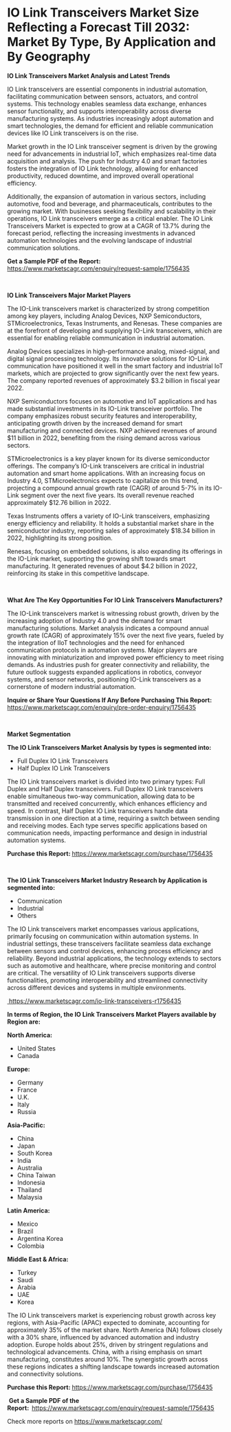 <p><h1>IO Link Transceivers Market Size Reflecting a Forecast Till 2032: Market By Type, By Application and By Geography</h1></p><p><strong>IO Link Transceivers Market Analysis and Latest Trends</strong></p>
<p><p>IO Link transceivers are essential components in industrial automation, facilitating communication between sensors, actuators, and control systems. This technology enables seamless data exchange, enhances sensor functionality, and supports interoperability across diverse manufacturing systems. As industries increasingly adopt automation and smart technologies, the demand for efficient and reliable communication devices like IO Link transceivers is on the rise.</p><p>Market growth in the IO Link transceiver segment is driven by the growing need for advancements in industrial IoT, which emphasizes real-time data acquisition and analysis. The push for Industry 4.0 and smart factories fosters the integration of IO Link technology, allowing for enhanced productivity, reduced downtime, and improved overall operational efficiency. </p><p>Additionally, the expansion of automation in various sectors, including automotive, food and beverage, and pharmaceuticals, contributes to the growing market. With businesses seeking flexibility and scalability in their operations, IO Link transceivers emerge as a critical enabler. The IO Link Transceivers Market is expected to grow at a CAGR of 13.7% during the forecast period, reflecting the increasing investments in advanced automation technologies and the evolving landscape of industrial communication solutions.</p></p>
<p><strong>Get a Sample PDF of the Report:&nbsp;</strong> <a href="https://www.marketscagr.com/enquiry/request-sample/1756435?utm_campaign=2111&utm_medium=2&utm_source=Github&utm_content=ia&utm_term=10022025&utm_id=io-link-transceivers">https://www.marketscagr.com/enquiry/request-sample/1756435</a></p>
<p>&nbsp;</p>
<p><strong>IO Link Transceivers Major Market Players</strong></p>
<p><p>The IO-Link transceivers market is characterized by strong competition among key players, including Analog Devices, NXP Semiconductors, STMicroelectronics, Texas Instruments, and Renesas. These companies are at the forefront of developing and supplying IO-Link transceivers, which are essential for enabling reliable communication in industrial automation.</p><p>Analog Devices specializes in high-performance analog, mixed-signal, and digital signal processing technology. Its innovative solutions for IO-Link communication have positioned it well in the smart factory and industrial IoT markets, which are projected to grow significantly over the next few years. The company reported revenues of approximately $3.2 billion in fiscal year 2022.</p><p>NXP Semiconductors focuses on automotive and IoT applications and has made substantial investments in its IO-Link transceiver portfolio. The company emphasizes robust security features and interoperability, anticipating growth driven by the increased demand for smart manufacturing and connected devices. NXP achieved revenues of around $11 billion in 2022, benefiting from the rising demand across various sectors.</p><p>STMicroelectronics is a key player known for its diverse semiconductor offerings. The company’s IO-Link transceivers are critical in industrial automation and smart home applications. With an increasing focus on Industry 4.0, STMicroelectronics expects to capitalize on this trend, projecting a compound annual growth rate (CAGR) of around 5-7% in its IO-Link segment over the next five years. Its overall revenue reached approximately $12.76 billion in 2022.</p><p>Texas Instruments offers a variety of IO-Link transceivers, emphasizing energy efficiency and reliability. It holds a substantial market share in the semiconductor industry, reporting sales of approximately $18.34 billion in 2022, highlighting its strong position.</p><p>Renesas, focusing on embedded solutions, is also expanding its offerings in the IO-Link market, supporting the growing shift towards smart manufacturing. It generated revenues of about $4.2 billion in 2022, reinforcing its stake in this competitive landscape.</p></p>
<p>&nbsp;</p>
<p><strong>What Are The Key Opportunities For IO Link Transceivers Manufacturers?</strong></p>
<p><p>The IO-Link transceivers market is witnessing robust growth, driven by the increasing adoption of Industry 4.0 and the demand for smart manufacturing solutions. Market analysis indicates a compound annual growth rate (CAGR) of approximately 15% over the next five years, fueled by the integration of IIoT technologies and the need for enhanced communication protocols in automation systems. Major players are innovating with miniaturization and improved power efficiency to meet rising demands. As industries push for greater connectivity and reliability, the future outlook suggests expanded applications in robotics, conveyor systems, and sensor networks, positioning IO-Link transceivers as a cornerstone of modern industrial automation.</p></p>
<p><strong>Inquire or Share Your Questions If Any Before Purchasing This Report:</strong> <a href="https://www.marketscagr.com/enquiry/pre-order-enquiry/1756435?utm_campaign=2111&utm_medium=2&utm_source=Github&utm_content=ia&utm_term=10022025&utm_id=io-link-transceivers">https://www.marketscagr.com/enquiry/pre-order-enquiry/1756435</a></p>
<p>&nbsp;</p>
<p><strong>Market Segmentation</strong></p>
<p><strong>The IO Link Transceivers Market Analysis by types is segmented into:</strong></p>
<p><ul><li>Full Duplex IO Link Transceivers</li><li>Half Duplex IO Link Transceivers</li></ul></p>
<p><p>The IO Link transceivers market is divided into two primary types: Full Duplex and Half Duplex transceivers. Full Duplex IO Link transceivers enable simultaneous two-way communication, allowing data to be transmitted and received concurrently, which enhances efficiency and speed. In contrast, Half Duplex IO Link transceivers handle data transmission in one direction at a time, requiring a switch between sending and receiving modes. Each type serves specific applications based on communication needs, impacting performance and design in industrial automation systems.</p></p>
<p><strong>Purchase this Report:&nbsp;</strong><a href="https://www.marketscagr.com/purchase/1756435?utm_campaign=2111&utm_medium=2&utm_source=Github&utm_content=ia&utm_term=10022025&utm_id=io-link-transceivers">https://www.marketscagr.com/purchase/1756435</a></p>
<p>&nbsp;</p>
<p><strong>The IO Link Transceivers Market Industry Research by Application is segmented into:</strong></p>
<p><ul><li>Communication</li><li>Industrial</li><li>Others</li></ul></p>
<p><p>The IO Link transceivers market encompasses various applications, primarily focusing on communication within automation systems. In industrial settings, these transceivers facilitate seamless data exchange between sensors and control devices, enhancing process efficiency and reliability. Beyond industrial applications, the technology extends to sectors such as automotive and healthcare, where precise monitoring and control are critical. The versatility of IO Link transceivers supports diverse functionalities, promoting interoperability and streamlined connectivity across different devices and systems in multiple environments.</p></p>
<p><a href="https://www.marketscagr.com/io-link-transceivers-r1756435?utm_campaign=2111&utm_medium=2&utm_source=Github&utm_content=ia&utm_term=10022025&utm_id=io-link-transceivers">&nbsp;https://www.marketscagr.com/io-link-transceivers-r1756435</a></p>
<p><strong>In terms of Region, the IO Link Transceivers Market Players available by Region are:</strong></p>
<p>
    <p> <strong> North America: </strong>
        <ul>
            <li>United States</li>
            <li>Canada</li>
        </ul>
        </p> 
    <p> <strong> Europe: </strong>
        <ul>
            <li>Germany</li>
            <li>France</li>
            <li>U.K.</li>
            <li>Italy</li>
            <li>Russia</li>
        </ul>
        </p> 
    <p> <strong> Asia-Pacific: </strong>
        <ul>
            <li>China</li>
            <li>Japan</li>
            <li>South Korea</li>
            <li>India</li>
            <li>Australia</li>
            <li>China Taiwan</li>
            <li>Indonesia</li>
            <li>Thailand</li>
            <li>Malaysia</li>
        </ul>
        </p> 
    <p> <strong> Latin America: </strong>
        <ul>
            <li>Mexico</li>
            <li>Brazil</li>
            <li>Argentina Korea</li>
            <li>Colombia</li>
        </ul>
        </p> 
    <p> <strong> Middle East & Africa: </strong>
        <ul>
            <li>Turkey</li>
            <li>Saudi</li>
            <li>Arabia</li>
            <li>UAE</li>
            <li>Korea</li>
        </ul>
    </p>
    </p>
<p><p>The IO Link transceivers market is experiencing robust growth across key regions, with Asia-Pacific (APAC) expected to dominate, accounting for approximately 35% of the market share. North America (NA) follows closely with a 30% share, influenced by advanced automation and industry adoption. Europe holds about 25%, driven by stringent regulations and technological advancements. China, with a rising emphasis on smart manufacturing, constitutes around 10%. The synergistic growth across these regions indicates a shifting landscape towards increased automation and connectivity solutions.</p></p>
<p><strong>Purchase this Report: </strong><a href="https://www.marketscagr.com/purchase/1756435?utm_campaign=2111&utm_medium=2&utm_source=Github&utm_content=ia&utm_term=10022025&utm_id=io-link-transceivers">https://www.marketscagr.com/purchase/1756435</a></p>
<p>&nbsp;<strong>Get a Sample PDF of the Report:&nbsp;&nbsp;</strong><a href="https://www.marketscagr.com/enquiry/request-sample/1756435?utm_campaign=2111&utm_medium=2&utm_source=Github&utm_content=ia&utm_term=10022025&utm_id=io-link-transceivers">https://www.marketscagr.com/enquiry/request-sample/1756435</a></p>
<p><strong></strong></p>
<p>Check more reports on <a href="https://www.marketscagr.com/?utm_campaign=2111&utm_medium=2&utm_source=Github&utm_content=ia&utm_term=10022025&utm_id=io-link-transceivers">https://www.marketscagr.com/</a></p>